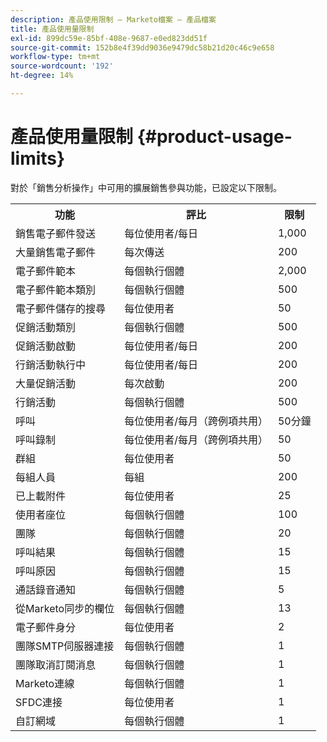 ```yaml
---
description: 產品使用限制 — Marketo檔案 — 產品檔案
title: 產品使用量限制
exl-id: 899dc59e-85bf-408e-9687-e0ed823dd51f
source-git-commit: 152b8e4f39dd9036e9479dc58b21d20c46c9e658
workflow-type: tm+mt
source-wordcount: '192'
ht-degree: 14%

---
```


# 產品使用量限制 {#product-usage-limits}

對於「銷售分析操作」中可用的擴展銷售參與功能，已設定以下限制。

<table>
  <th>功能</th>
  <th>評比</th>
  <th>限制</th>
 <tr>
  <td>銷售電子郵件發送</td>
  <td>每位使用者/每日</td>
  <td>1,000</td>
 </tr>
 <tr>
  <td>大量銷售電子郵件</td>
  <td>每次傳送</td>
  <td>200</td>
 </tr>
 <tr>
  <td>電子郵件範本</td>
  <td>每個執行個體</td>
  <td>2,000</td>
 </tr>
 <tr>
  <td>電子郵件範本類別</td>
  <td>每個執行個體</td>
  <td>500</td>
 </tr>
 <tr>
  <td>電子郵件儲存的搜尋</td>
  <td>每位使用者</td>
  <td>50</td>
 </tr>
 <tr>
  <td>促銷活動類別</td>
  <td>每個執行個體</td>
  <td>500</td>
 </tr>
 <tr>
  <td>促銷活動啟動</td>
  <td>每位使用者/每日</td>
  <td>200</td>
 </tr>
 <tr>
  <td>行銷活動執行中</td>
  <td>每位使用者/每日</td>
  <td>200</td>
 </tr>
 <tr>
  <td>大量促銷活動</td>
  <td>每次啟動</td>
  <td>200</td>
 </tr>
 <tr>
  <td>行銷活動</td>
  <td>每個執行個體</td>
  <td>500</td>
 </tr>
  <td>呼叫</td>
  <td>每位使用者/每月（跨例項共用）</td>
  <td>50分鐘</td>
 </tr>
 <tr>
  <td>呼叫錄制</td>
  <td>每位使用者/每月（跨例項共用）</td>
  <td>50</td>
 </tr>
 <tr>
  <td>群組</td>
  <td>每位使用者</td>
  <td>50</td>
 </tr>
 <tr>
  <td>每組人員</td>
  <td>每組</td>
  <td>200</td>
 </tr>
 <tr>
  <td>已上載附件</td>
  <td>每位使用者</td>
  <td>25</td>
 </tr>
 <tr>
  <td>使用者座位</td>
  <td>每個執行個體</td>
  <td>100</td>
 </tr>
 <tr>
  <td>團隊</td>
  <td>每個執行個體</td>
  <td>20</td>
 </tr>
 <tr>
  <td>呼叫結果</td>
  <td>每個執行個體</td>
  <td>15</td>
 </tr>
 <tr>
  <td>呼叫原因</td>
  <td>每個執行個體</td>
  <td>15</td>
 </tr>
 <tr>
  <td>通話錄音通知</td>
  <td>每個執行個體</td>
  <td>5</td>
 </tr>
 <tr>
  <td>從Marketo同步的欄位</td>
  <td>每個執行個體</td>
  <td>13</td>
 </tr>
  <td>電子郵件身分</td>
  <td>每位使用者</td>
  <td>2</td>
 </tr>
 <tr>
  <td>團隊SMTP伺服器連接</td>
  <td>每個執行個體</td>
  <td>1</td>
 </tr>
 <tr>
  <td>團隊取消訂閱消息</td>
  <td>每個執行個體</td>
  <td>1</td>
 </tr>
 <tr>
  <td>Marketo連線</td>
  <td>每個執行個體</td>
  <td>1</td>
 </tr>
 <tr>
  <td>SFDC連接</td>
  <td>每位使用者</td>
  <td>1</td>
 </tr>
 <tr>
  <td>自訂網域</td>
  <td>每個執行個體</td>
  <td>1</td>
 </tr>
</table>
